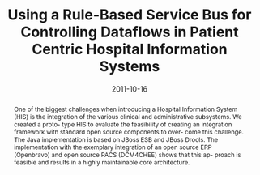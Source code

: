 ---
abstract: One of the biggest challenges when introducing a Hospital  Information System
  (HIS) is the integration of the various  clinical and administrative subsystems.
  We created a proto-  type HIS to evaluate the feasibility of creating an integration  framework
  with standard open source components to over-  come this challenge. The Java implementation
  is based on  JBoss ESB and JBoss Drools. The implementation with the  exemplary
  integration of an open source ERP (Openbravo)  and open source PACS (DCM4CHEE) shows
  that this ap-  proach is feasible and results in a highly maintainable core  architecture.
authors:
- Klaus Bayrhammer
- Thomas Grechenig
- Harald Köstinger
- Michael Fiedler
- Wolfgang Schramm
date: '2011-10-16'
featured: false
links:
- name: Publik
  url: https://publik.tuwien.ac.at/showentry.php?ID=205727&lang=2
publication: 'Vortrag: AMA IEEE Medical Technology Conference 2011, Boston, USA; 16.10.2011
  - 18.10.2011; in: "Proceedings of the AMA IEEE Medical Technology Conference 2011",
  IEEE, (2011), S. 1 - 2'
publication_types:
- '1'
publishDate: '2011-10-16'
title: Using a Rule-Based Service Bus for Controlling Dataflows in Patient Centric
  Hospital Information Systems
url_pdf: ''
---